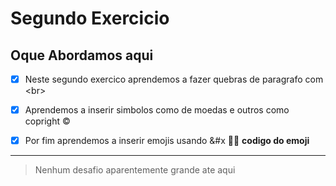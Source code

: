 # Segundo Exercicio

## Oque Abordamos aqui

- [x] Neste segundo exercico aprendemos a fazer quebras de paragrafo com &lt;br&gt;

- [x] Aprendemos a inserir simbolos como de moedas e outros como copright &copy;

- [x] Por fim aprendemos a inserir emojis usando &#x 💪😊 **codigo do emoji**

<hr>

> Nenhum desafio aparentemente grande ate aqui
